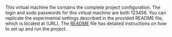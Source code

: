 This virtual machine file contains the complete project configuration. The login and sudo passwords for this virtual machine are both 123456. You can replicate the experimental settings described in the provided README file, which is located at (URL). The [README](https://github.com/projectforpaper70/paper70_cp/blob/main/FloatMIPVerify/README.md) file has detailed instructions on how to set up and run the project.
